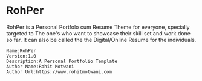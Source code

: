 # RohPer

RohPer is a Personal Portfolo cum Resume Theme for everyone, specially targeted to The one's who want to showcase their skill set and work done so far. It can also be called the the Digital/Online Resume for the individuals.
````````````````````````
Name:RohPer
Version:1.0
Description:A Personal Portfolio Template
Author Name:Rohit Motwani
Author Url:https://www.rohitmotwani.com
``````````````````````````
